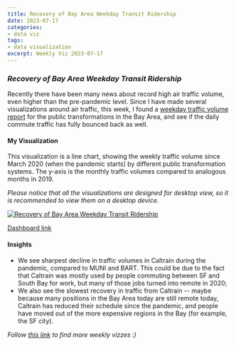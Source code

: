```yaml
---
title: Recovery of Bay Area Weekday Transit Ridership
date: 2023-07-17
categories:
- data viz
tags:
- data visualization
excerpt: Weekly Viz 2023-07-17
---
```


### *Recovery of Bay Area Weekday Transit Ridership*

Recently there have been many news about record high air traffic volume, even higher than the pre-pandemic level. Since I have made several visualizations around air traffic, this week, I found a [weekday traffic volume report](http://www.bayareaeconomy.org/bay-area-bridge-crossings-monthly-tracker) for the public transformations in the Bay Area, and see if the daily commute traffic has fully bounced back as well.  

#### My Visualization

This visualization is a line chart, showing the weekly traffic volume since March 2020 (when the pandemic starts) by different public transformation systems. The y-axis is the monthly traffic volumes compared to analogous months in 2019.  

*Please notice that all the visualizations are designed for desktop view, so it is recommended to view them on a desktop device.*  

<div class='tableauPlaceholder' id='viz1689657004140' style='position: relative'>
  <noscript><a href='#'>
    <img alt='Recovery of Bay Area Weekday Transit Ridership ' src='https:&#47;&#47;public.tableau.com&#47;static&#47;images&#47;20&#47;20230717RecoveryofBayAreaWeekdayTransitRidership&#47;RecoveryofBayAreaWeekdayTransitRidership&#47;1_rss.png' style='border: none' />
  </a></noscript>
  <object class='tableauViz'  style='display:none;'>
    <param name='host_url' value='https%3A%2F%2Fpublic.tableau.com%2F' />
    <param name='embed_code_version' value='3' />
    <param name='site_root' value='' />
    <param name='name' value='20230717RecoveryofBayAreaWeekdayTransitRidership&#47;RecoveryofBayAreaWeekdayTransitRidership' />
    <param name='tabs' value='no' />
    <param name='toolbar' value='yes' />
    <param name='static_image' value='https:&#47;&#47;public.tableau.com&#47;static&#47;images&#47;20&#47;20230717RecoveryofBayAreaWeekdayTransitRidership&#47;RecoveryofBayAreaWeekdayTransitRidership&#47;1.png' />
    <param name='animate_transition' value='yes' />
    <param name='display_static_image' value='yes' />
    <param name='display_spinner' value='yes' />
    <param name='display_overlay' value='yes' />
    <param name='display_count' value='yes' />
    <param name='language' value='en-US' />
    <param name='filter' value='publish=yes' />
  </object></div>         
  <script type='text/javascript'>    
    var divElement = document.getElementById('viz1689657004140');   
    var vizElement = divElement.getElementsByTagName('object')[0];       
    if ( divElement.offsetWidth > 800 ) { vizElement.style.width='800px';vizElement.style.height='627px';} else if ( divElement.offsetWidth > 500 ) { vizElement.style.width='800px';vizElement.style.height='627px';} else { vizElement.style.width='100%';vizElement.style.height='727px';}               
    var scriptElement = document.createElement('script');     
    scriptElement.src = 'https://public.tableau.com/javascripts/api/viz_v1.js';          
    vizElement.parentNode.insertBefore(scriptElement, vizElement);           
  </script>  

[Dashboard link](https://public.tableau.com/views/20230717RecoveryofBayAreaWeekdayTransitRidership/RecoveryofBayAreaWeekdayTransitRidership?:language=en-US&publish=yes&:display_count=n&:origin=viz_share_link)
  
#### Insights
* We see sharpest decline in traffic volumes in Caltrain during the pandemic, compared to MUNI and BART. This could be due to the fact that Caltrain was mostly used by people commuting between SF and South Bay for work, but many of those jobs turned into remote in 2020;
* We also see the slowest recovery in traffic from Caltrain -- maybe because many positions in the Bay Area today are still remote today, Caltrain has reduced their schedule since the pandemic, and people have moved out of the more expensive regions in the Bay (for example, the SF city).  
  
*Follow [this link](https://yudong-94.github.io/personal-website/project/WeeklyViz2023/) to find more weekly vizzes :)*
